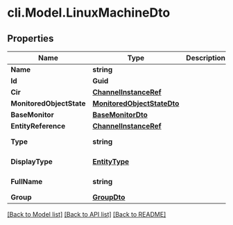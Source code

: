 # cli.Model.LinuxMachineDto

## Properties

Name | Type | Description | Notes
------------ | ------------- | ------------- | -------------
**Name** | **string** |  | [optional] 
**Id** | **Guid** |  | [optional] 
**Cir** | [**ChannelInstanceRef**](ChannelInstanceRef.md) |  | [optional] 
**MonitoredObjectState** | [**MonitoredObjectStateDto**](MonitoredObjectStateDto.md) |  | [optional] 
**BaseMonitor** | [**BaseMonitorDto**](BaseMonitorDto.md) |  | [optional] 
**EntityReference** | [**ChannelInstanceRef**](ChannelInstanceRef.md) |  | [optional] 
**Type** | **string** |  | [optional] [readonly] 
**DisplayType** | [**EntityType**](EntityType.md) |  | [optional] [readonly] 
**FullName** | **string** |  | [optional] [readonly] 
**Group** | [**GroupDto**](GroupDto.md) |  | [optional] 

[[Back to Model list]](../README.md#documentation-for-models) [[Back to API list]](../README.md#documentation-for-api-endpoints) [[Back to README]](../README.md)

